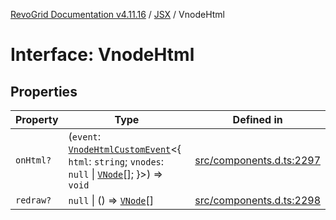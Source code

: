 [RevoGrid Documentation v4.11.16](README.md) / [JSX](Namespace.JSX.md) / VnodeHtml

# Interface: VnodeHtml

## Properties

| Property | Type | Defined in |
| ------ | ------ | ------ |
| `onHtml?` | (`event`: [`VnodeHtmlCustomEvent`](Interface.VnodeHtmlCustomEvent.md)\<\{ `html`: `string`; `vnodes`: `null` \| [`VNode`](Interface.VNode.md)[]; \}\>) => `void` | [src/components.d.ts:2297](https://github.com/revolist/revogrid/blob/4a2e1c34e7e1a3d80ec42c0347cc2f82d785aa84/src/components.d.ts#L2297) |
| `redraw?` | `null` \| () => [`VNode`](Interface.VNode.md)[] | [src/components.d.ts:2298](https://github.com/revolist/revogrid/blob/4a2e1c34e7e1a3d80ec42c0347cc2f82d785aa84/src/components.d.ts#L2298) |
